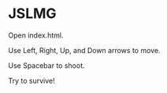 JSLMG
=====

Open index.html.

Use Left, Right, Up, and Down arrows to move.

Use Spacebar to shoot.

Try to survive!

